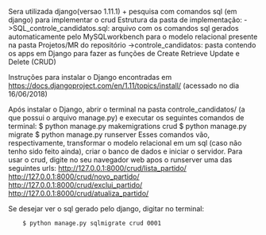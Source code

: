 Sera utilizada django(versao 1.11.1) + pesquisa com comandos sql (em django) para implementar o crud
Estrutura da pasta de implementação:
		->SQL_controle_candidatos.sql: arquivo com os comandos sql gerados automaticamente pelo MySQLworkbench para o modelo relacional presente na pasta Projetos/MR do repositório
		->controle_candidatos: pasta contendo os apps em Django para fazer as funções de Create Retrieve Update e Delete (CRUD)

Instruções para instalar o Django encontradas em https://docs.djangoproject.com/en/1.11/topics/install/ (acessado no dia 16/06/2018)

Após instalar o Django, abrir o terminal na pasta controle_candidatos/ (a que possui o arquivo manage.py) e executar os seguintes comandos de terminal:
		$ python manage.py makemigrations crud
		$ python manage.py migrate
		$ python manage.py runserver
Esses comandos vão, respectivamente, transformar o modelo relacional em um sql (caso não tenho sido feito ainda), criar o banco de dados e iniciar o servidor. Para usar o crud, digite no seu navegador web apos o runserver uma das seguintes urls:
		http://127.0.0.1:8000/crud/lista_partido/ 
		http://127.0.0.1:8000/crud/novo_partido/
		http://127.0.0.1:8000/crud/exclui_partido/
		http://127.0.0.1:8000/crud/atualiza_partido/

Se desejar ver o sql gerado pelo django, digitar no terminal: 

		$ python manage.py sqlmigrate crud 0001
